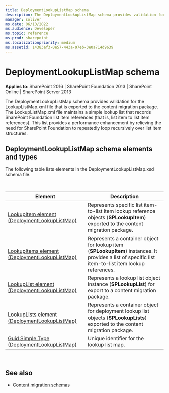 ```yaml
---
title: DeploymentLookupListMap schema
description: The DeploymentLookupListMap schema provides validation for the LookupListMap.xml file that is exported to the content migration package.
manager: soliver
ms.date: 06/10/2022
ms.audience: Developer
ms.topic: reference
ms.prod: sharepoint
ms.localizationpriority: medium
ms.assetid: 14383af3-0e57-443a-97eb-3e0a714d9639
---
```


# DeploymentLookupListMap schema

**Applies to**: SharePoint 2016 | SharePoint Foundation 2013 | SharePoint Online | SharePoint Server 2013

The DeploymentLookupListMap schema provides validation for the LookupListMap.xml file that is exported to the content migration package. The LookupListMap.xml file maintains a simple lookup list that records SharePoint Foundation list item references (that is, list item to list item references). This list provides a performance enhancement by relieving the need for SharePoint Foundation to repeatedly loop recursively over list item structures.

## DeploymentLookupListMap schema elements and types

The following table lists elements in the DeploymentLookupListMap.xsd schema file.

<br/>

  
| Element | Description |
| --- | --- |
| [LookupItem element (DeploymentLookupListMap)](lookupitem-element-deploymentlookuplistmap.md) | Represents specific list item-to-list item lookup reference objects (**SPLookupItem**) exported to the content migration package. |
| [LookupItems element (DeploymentLookupListMap)](lookupitems-element-deploymentlookuplistmap.md) | Represents a container object for lookup item (**SPLookupItem**) instances. It provides a list of specific list item-to-list item lookup references. |
| [LookupList element (DeploymentLookupListMap)](lookuplist-element-deploymentlookuplistmap.md) | Represents a lookup list object instance (**SPLookupList**) for export to a content migration package. |
| [LookupLists element (DeploymentLookupListMap)](lookuplists-element-deploymentlookuplistmap.md) | Represents a container object for deployment lookup list objects (**SPLookupLists**) exported to the content migration package. |
| [Guid Simple Type (DeploymentLookupListMap)](guid-simple-type-deploymentlookuplistmap.md) | Unique identifier for the lookup list map. |

<br/>

## See also

- [Content migration schemas](content-migration-schemas.md)








